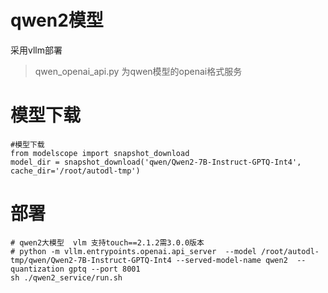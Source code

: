# qwen2模型
采用vllm部署
> qwen_openai_api.py 为qwen模型的openai格式服务

# 模型下载
```shell
#模型下载
from modelscope import snapshot_download
model_dir = snapshot_download('qwen/Qwen2-7B-Instruct-GPTQ-Int4', cache_dir='/root/autodl-tmp')
```

# 部署
```shell
# qwen2大模型  vlm 支持touch==2.1.2需3.0.0版本
# python -m vllm.entrypoints.openai.api_server  --model /root/autodl-tmp/qwen/Qwen2-7B-Instruct-GPTQ-Int4 --served-model-name qwen2  --quantization gptq --port 8001
sh ./qwen2_service/run.sh
```